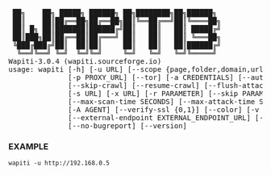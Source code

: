 <pre>
 ██╗    ██╗ █████╗ ██████╗ ██╗████████╗██╗██████╗
 ██║    ██║██╔══██╗██╔══██╗██║╚══██╔══╝██║╚════██╗
 ██║ █╗ ██║███████║██████╔╝██║   ██║   ██║ █████╔╝
 ██║███╗██║██╔══██║██╔═══╝ ██║   ██║   ██║ ╚═══██╗
 ╚███╔███╔╝██║  ██║██║     ██║   ██║   ██║██████╔╝
  ╚══╝╚══╝ ╚═╝  ╚═╝╚═╝     ╚═╝   ╚═╝   ╚═╝╚═════╝  
Wapiti-3.0.4 (wapiti.sourceforge.io)
usage: wapiti [-h] [-u URL] [--scope {page,folder,domain,url,punk}] [-m MODULES_LIST] [--list-modules] [--update] [-l LEVEL] 
              [-p PROXY_URL] [--tor] [-a CREDENTIALS] [--auth-type {basic,digest,kerberos,ntlm,post}] [-c COOKIE_FILE] 
              [--skip-crawl] [--resume-crawl] [--flush-attacks] [--flush-session] [--store-session PATH] [--store-config PATH] 
              [-s URL] [-x URL] [-r PARAMETER] [--skip PARAMETER] [-d DEPTH] [--max-links-per-page MAX] [--max-files-per-dir MAX] 
              [--max-scan-time SECONDS] [--max-attack-time SECONDS] [--max-parameters MAX] [-S FORCE] [-t SECONDS] [-H HEADER] 
              [-A AGENT] [--verify-ssl {0,1}] [--color] [-v LEVEL] [-f FORMAT] [-o OUPUT_PATH] 
              [--external-endpoint EXTERNAL_ENDPOINT_URL] [--internal-endpoint INTERNAL_ENDPOINT_URL] [--endpoint ENDPOINT_URL] 
              [--no-bugreport] [--version]
</pre>

### EXAMPLE
`` wapiti -u http://192.168.0.5 ``
